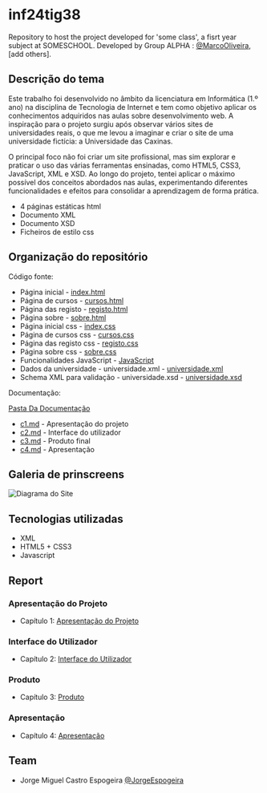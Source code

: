 # inf24tig38

Repository to host the project developed for 'some class', a fisrt year subject at SOMESCHOOL. Developed by Group ALPHA : [@MarcoOliveira](https://github.com/marcoamarooliveira), [add others].

## Descrição do tema

Este trabalho foi desenvolvido no âmbito da licenciatura em Informática (1.º ano) na disciplina de Tecnologia de Internet e tem como objetivo aplicar os conhecimentos adquiridos nas aulas sobre desenvolvimento web. A inspiração para o projeto surgiu após observar vários sites de universidades reais, o que me levou a imaginar e criar o site de uma universidade fictícia: a Universidade das Caxinas.

O principal foco não foi criar um site profissional, mas sim explorar e praticar o uso das várias ferramentas ensinadas, como HTML5, CSS3, JavaScript, XML e XSD. Ao longo do projeto, tentei aplicar o máximo possível dos conceitos abordados nas aulas, experimentando diferentes funcionalidades e efeitos para consolidar a aprendizagem de forma prática.

- 4 páginas estáticas html
- Documento XML
- Documento XSD
- Ficheiros de estilo css

## Organização do repositório

Código fonte:
  - Página inicial - [index.html](https://inf24tig38.netlify.app/) 
  - Página de cursos - [cursos.html](https://inf24tig38.netlify.app/cursos) 
  - Página das registo - [registo.html](https://inf24tig38.netlify.app/registo) 
  - Página sobre - [sobre.html](https://inf24tig38.netlify.app/sobre) 
  - Página inicial css - [index.css](https://github.com/inf24tig38/inf24tig38/blob/ea9cf5b42baa06dfa69c9076a6836dfd38bb6f96/css/index.css#L1-L273)
  - Página de cursos css - [cursos.css](https://github.com/inf24tig38/inf24tig38/blob/ea9cf5b42baa06dfa69c9076a6836dfd38bb6f96/css/cursos.css#L1-L127)
  - Página das registo css - [registo.css](https://github.com/inf24tig38/inf24tig38/blob/ea9cf5b42baa06dfa69c9076a6836dfd38bb6f96/css/registo.css#L1-L147)
  - Página sobre css - [sobre.css](https://github.com/inf24tig38/inf24tig38/blob/ea9cf5b42baa06dfa69c9076a6836dfd38bb6f96/css/sobre.css#L1-L120)
  - Funcionalidades JavaScript - [JavaScript](https://github.com/inf24tig38/inf24tig38/blob/52352c881d5bc097f0f96245288bcc63c0c078bc/js/script.js#L1-L68)
  - Dados da universidade - universidade.xml - [universidade.xml](https://github.com/inf24tig38/inf24tig38/blob/main/xml/universidade.xml) 
  - Schema XML para validação - universidade.xsd - [universidade.xsd](https://github.com/inf24tig38/inf24tig38/blob/main/xml/universidade.xsd)
    
Documentação: 

[Pasta Da Documentação](https://github.com/inf24tig38/inf24tig38/tree/52352c881d5bc097f0f96245288bcc63c0c078bc/Doc)
- [c1.md](https://github.com/inf24tig38/inf24tig38/blob/main/Doc/c1.md) - Apresentação do projeto 
- [c2.md](https://github.com/inf24tig38/inf24tig38/blob/main/Doc/c2.md) - Interface do utilizador 
- [c3.md](https://github.com/inf24tig38/inf24tig38/blob/main/Doc/c3.md) - Produto final 
- [c4.md](https://github.com/inf24tig38/inf24tig38/blob/main/Doc/c4.md) - Apresentação 


## Galeria de prinscreens

![Diagrama do Site](../img/Diagrama.png)

## Tecnologias utilizadas

* XML
* HTML5 + CSS3
* Javascript

## Report

### Apresentação do Projeto
* Capítulo 1: [Apresentação do Projeto](https://github.com/inf24tig38/inf24tig38/blob/main/Doc/c1.md)
### Interface do Utilizador
* Capítulo 2: [Interface do Utilizador](https://github.com/inf24tig38/inf24tig38/blob/main/Doc/c2.md)
### Produto
* Capítulo 3: [Produto](https://github.com/inf24tig38/inf24tig38/blob/main/Doc/c3.md)
### Apresentação
* Capítulo 4: [Apresentação](https://github.com/inf24tig38/inf24tig38/blob/main/Doc/c4.md)

## Team
* Jorge Miguel Castro Espogeira [@JorgeEspogeira](https://github.com/inf24tig38/inf24tig38)

